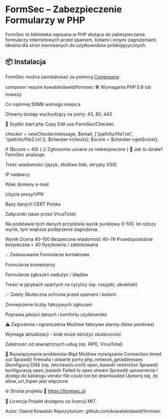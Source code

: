 # FormSec – Zabezpieczenie Formularzy w PHP

FormSec to biblioteka napisana w PHP służąca do zabezpieczania formularzy internetowych przed spamem, botami i innymi zagrożeniami. Idealna dla stron kierowanych do użytkowników polskojęzycznych.

## 📦 Instalacja

FormSec można zainstalować za pomocą [Composera](https://getcomposer.org):

composer require kowalskidawid/formsec
🛠 Wymagania
PHP 5.6 lub nowszy

Co najmniej 50MB wolnego miejsca

Otwarty dostęp wychodzący na porty: 43, 80, 443

🚀 Szybki start
php
Copy
Edit
use FormSec\Checker;

$checker = new Checker($message, $email, ['/path/to/file1.txt', '/path/to/file2.txt']);
$checker->check();
$score = $checker->getScore();

if ($score < 40) {
    // Zgłoszenie uznane za niebezpieczne
}
🧠 Jak to działa?
FormSec analizuje:

Treść wiadomości (język, złośliwe linki, skrypty XSS)

IP nadawcy

Wiek domeny e-mail

Użycie proxy/VPN

Bazy danych CERT Polska

Załączniki (skan przez VirusTotal)

Na podstawie tych danych przydziela wynik punktowy 0–100. Im niższy wynik, tym większe podejrzenie zagrożenia.

Wynik	Ocena
80–100	Bezpieczna wiadomość
40–79	Prawdopodobnie bezpieczna
< 40	Ryzykowna / zablokowana

💡 Zastosowanie
Formularze kontaktowe

Formularze komentarzy

Formularze zgłoszeń nadużyć / błędów

Treści w językach opartych na cyrylicy (np. rosyjski, ukraiński)

✅ Zalety
Skuteczna ochrona przed spamem i botami

Zmniejszenie liczby fałszywych zgłoszeń

Poprawa jakości danych i komfortu użytkownika

⚠️ Zagrożenia i ograniczenia
Możliwe fałszywe alarmy (false positives)

Wymaga aktualizacji – brak może obniżyć skuteczność

Zależność od zewnętrznych usług (np. RIPE, VirusTotal)

🧰 Rozwiązywanie problemów
Błąd	Możliwe rozwiązanie
Connection timed out	Sprawdź firewalla i otwarte porty
php_network_getaddresses	Skonfiguruj DNS (np. /etc/resolv.conf)
open_basedir restriction	Sprawdź konfigurację open_basedir
Failed to open stream	Sprawdź uprawnienia i dostęp do katalogu vendor
file could not be downloaded	Upewnij się, że allow_url_fopen jest włączone

🌐 Strona projektu
🔗 https://formsec.pl

📄 Licencja
Projekt dostępny na licencji MIT.

Autor: Dawid Kowalski
Repozytorium: github.com/kowalskidawid/formsec
